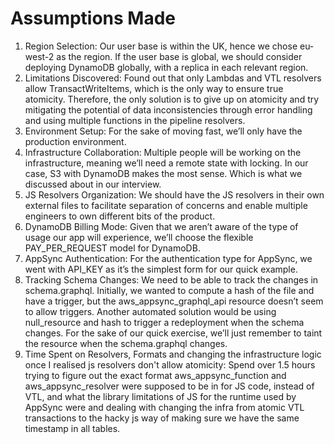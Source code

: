 # Assumptions Made

1) Region Selection: Our user base is within the UK, hence we chose eu-west-2 as the region. If the user base is global, we should consider deploying DynamoDB globally, with a replica in each relevant region.
2) Limitations Discovered: Found out that only Lambdas and VTL resolvers allow TransactWriteItems, which is the only way to ensure true atomicity. Therefore, the only solution is to give up on atomicity and try mitigating the potential of data inconsistencies through error handling and using multiple functions in the pipeline resolvers.
3) Environment Setup: For the sake of moving fast, we’ll only have the production environment.
4) Infrastructure Collaboration: Multiple people will be working on the infrastructure, meaning we’ll need a remote state with locking. In our case, S3 with DynamoDB makes the most sense. Which is what we discussed about in our interview.
5) JS Resolvers Organization: We should have the JS resolvers in their own external files to facilitate separation of concerns and enable multiple engineers to own different bits of the product.
6) DynamoDB Billing Mode: Given that we aren’t aware of the type of usage our app will experience, we’ll choose the flexible PAY_PER_REQUEST model for DynamoDB.
7) AppSync Authentication: For the authentication type for AppSync, we went with API_KEY as it’s the simplest form for our quick example.
8) Tracking Schema Changes: We need to be able to track the changes in schema.graphql. Initially, we wanted to compute a hash of the file and have a trigger, but the aws_appsync_graphql_api resource doesn’t seem to allow triggers. Another automated solution would be using null_resource and hash to trigger a redeployment when the schema changes. For the sake of our quick exercise, we’ll just remember to taint the resource when the schema.graphql changes.
9) Time Spent on Resolvers, Formats and changing the infrastructure logic once I realised js resolvers don't allow atomicity: Spend over 1.5 hours trying to figure out the exact format aws_appsync_function and aws_appsync_resolver were supposed to be in for JS code, instead of VTL, and what the library limitations of JS for the runtime used by AppSync were and dealing with changing the infra from atomic VTL transactions to the hacky js way of making sure we have the same timestamp in all tables.